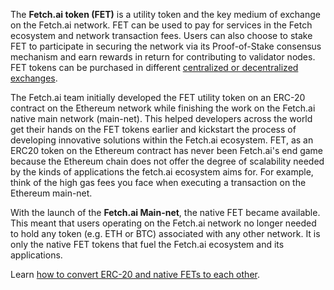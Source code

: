 The **Fetch.ai token (FET)** is a utility token and the key medium of exchange on the Fetch.ai network. FET can be used to pay for services in the Fetch ecosystem and network transaction fees. Users can also choose to stake FET to participate in securing the network via its Proof-of-Stake consensus mechanism and earn rewards in return for contributing to validator nodes. FET tokens can be purchased in different [centralized or decentralized exchanges](https://fetch-ai.network/get-fet/). 

The Fetch.ai team initially developed the FET utility token on an ERC-20 contract on the Ethereum network while finishing the work on the Fetch.ai native main network (main-net). This helped developers across the world get their hands on the FET tokens earlier and kickstart the process of developing innovative solutions within the Fetch.ai ecosystem. FET, as an ERC20 token on the Ethereum contract has never been Fetch.ai's end game because the Ethereum chain does not offer the degree of scalability needed by the kinds of applications the fetch.ai ecosystem aims for. For example, think of the high gas fees you face when executing a transaction on the Ethereum main-net. 

With the launch of the **Fetch.ai Main-net**, the native FET became available. This meant that users operating on the Fetch.ai network no longer needed to hold any token (e.g. ETH or BTC) associated with any other network. It is only the native FET tokens that fuel the Fetch.ai ecosystem and its applications.

Learn [how to convert ERC-20 and native FETs to each other](../how_to_convert_fet).

